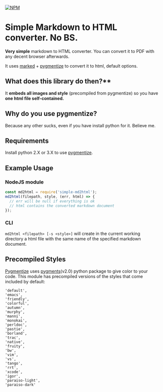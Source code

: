 [![NPM](https://nodei.co/npm/simple-md2html.png)](https://nodei.co/npm/simple-md2html/)

# Simple Markdown to HTML converter. No BS.

**Very simple** markdown to HTML converter. You can convert it to PDF with any decent browser afterwards.

It uses [marked](https://github.com/chjj/marked) + [pygmentize](https://github.com/rvagg/node-pygmentize-bundled) to convert it to html, default options.

## What does this library do then?**

It **embeds all images and style** (precompiled from pygmentize) so you have **one html file self-contained.**

## Why do you use pygmentize? 

Because any other sucks, even if you have install python for it. Believe me.

## Requirements

Install python 2.X or 3.X to use [pygmentize](https://github.com/rvagg/node-pygmentize-bundled).

## Example Usage

### NodeJS module

```javascript
const md2html = require('simple-md2html');
md2html(filepath, style, (err, html) => {
  // err will be null if everything is ok
  // html contains the converted markdown document
});
```

### CLI

`md2html <filepath> [-s <style>]` will create in the current working directory
a html file with the same name of the specified markdown document.

## Precompiled Styles

[Pygmentize](https://github.com/rvagg/node-pygmentize-bundled) uses [pygments](http://pygments.org/download/)(v2.0) python package to give color to your code. This module
has precompiled versions of the styles that come included by default:

```
'default',
'emacs',
'friendly',
'colorful',
'autumn',
'murphy',
'manni',
'monokai',
'perldoc',
'pastie',
'borland',
'trac',
'native',
'fruity',
'bw',
'vim',
'vs',
'tango',
'rrt',
'xcode',
'igor',
'paraiso-light',
'paraiso-dark'
```